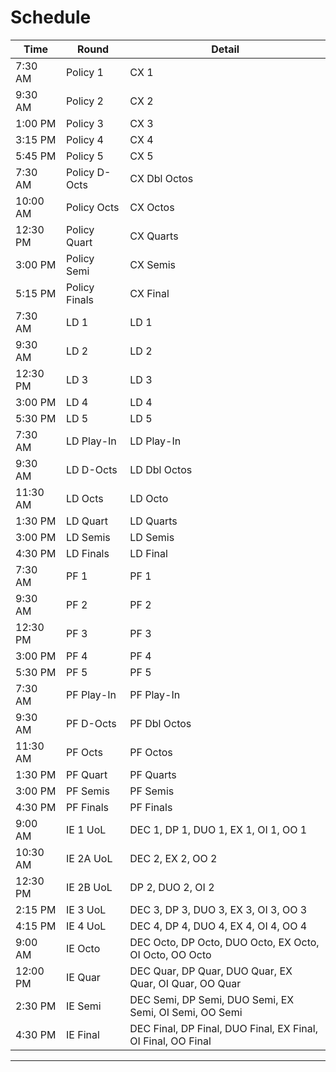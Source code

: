 # Schedule

| Time     | Round         | Detail                                                       |
| -------- | ------------- | ------------------------------------------------------------ |
| 7:30 AM  | Policy 1      | CX 1                                                         |
| 9:30 AM  | Policy 2      | CX 2                                                         |
| 1:00 PM  | Policy 3      | CX 3                                                         |
| 3:15 PM  | Policy 4      | CX 4                                                         |
| 5:45 PM  | Policy 5      | CX 5                                                         |
| 7:30 AM  | Policy D-Octs | CX Dbl Octos                                                 |
| 10:00 AM | Policy Octs   | CX Octos                                                     |
| 12:30 PM | Policy Quart  | CX Quarts                                                    |
| 3:00 PM  | Policy Semi   | CX Semis                                                     |
| 5:15 PM  | Policy Finals | CX Final                                                     |
| 7:30 AM  | LD 1          | LD 1                                                         |
| 9:30 AM  | LD 2          | LD 2                                                         |
| 12:30 PM | LD 3          | LD 3                                                         |
| 3:00 PM  | LD 4          | LD 4                                                         |
| 5:30 PM  | LD 5          | LD 5                                                         |
| 7:30 AM  | LD Play-In    | LD Play-In                                                   |
| 9:30 AM  | LD D-Octs     | LD Dbl Octos                                                 |
| 11:30 AM | LD Octs       | LD Octo                                                      |
| 1:30 PM  | LD Quart      | LD Quarts                                                    |
| 3:00 PM  | LD Semis      | LD Semis                                                     |
| 4:30 PM  | LD Finals     | LD Final                                                     |
| 7:30 AM  | PF 1          | PF 1                                                         |
| 9:30 AM  | PF 2          | PF 2                                                         |
| 12:30 PM | PF 3          | PF 3                                                         |
| 3:00 PM  | PF 4          | PF 4                                                         |
| 5:30 PM  | PF 5          | PF 5                                                         |
| 7:30 AM  | PF Play-In    | PF Play-In                                                   |
| 9:30 AM  | PF D-Octs     | PF Dbl Octos                                                 |
| 11:30 AM | PF Octs       | PF Octos                                                     |
| 1:30 PM  | PF Quart      | PF Quarts                                                    |
| 3:00 PM  | PF Semis      | PF Semis                                                     |
| 4:30 PM  | PF Finals     | PF Finals                                                    |
| 9:00 AM  | IE 1 UoL      | DEC 1, DP 1, DUO 1, EX 1, OI 1, OO 1                         |
| 10:30 AM | IE 2A UoL     | DEC 2, EX 2, OO 2                                            |
| 12:30 PM | IE 2B UoL     | DP 2, DUO 2, OI 2                                            |
| 2:15 PM  | IE 3 UoL      | DEC 3, DP 3, DUO 3, EX 3, OI 3, OO 3                         |
| 4:15 PM  | IE 4 UoL      | DEC 4, DP 4, DUO 4, EX 4, OI 4, OO 4                         |
| 9:00 AM  | IE Octo       | DEC Octo, DP Octo, DUO Octo, EX Octo, OI Octo, OO Octo       |
| 12:00 PM | IE Quar       | DEC Quar, DP Quar, DUO Quar, EX Quar, OI Quar, OO Quar       |
| 2:30 PM  | IE Semi       | DEC Semi, DP Semi, DUO Semi, EX Semi, OI Semi, OO Semi       |
| 4:30 PM  | IE Final      | DEC Final, DP Final, DUO Final, EX Final, OI Final, OO Final |

---
